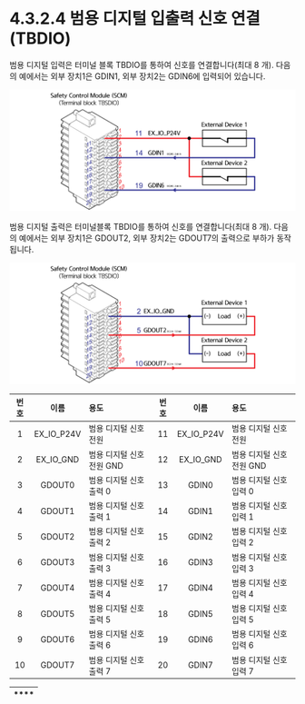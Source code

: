 # 4.3.2.4 범용 디지털 입출력 신호 연결\(TBDIO\)

범용 디지털 입력은 터미널 블록 TBDIO를 통하여 신호를 연결합니다\(최대 8 개\). 다음의 예에서는 외부 장치1은 GDIN1, 외부 장치2는 GDIN6에 입력되어 있습니다.

![&#xADF8;&#xB9BC; 31 &#xBC94;&#xC6A9; &#xB514;&#xC9C0;&#xD138; &#xC785;&#xB825; &#xC2E0;&#xD638; &#xC5F0;&#xACB0;\(TBDIO\)](../../../.gitbook/assets/image113.png)

범용 디지털 출력은 터미널블록 TBDIO를 통하여 신호를 연결합니다\(최대 8 개\). 다음의 예에서는 외부 장치1은 GDOUT2, 외부 장치2는 GDOUT7의 출력으로 부하가 동작됩니다.

![&#xADF8;&#xB9BC; 32 &#xBC94;&#xC6A9; &#xB514;&#xC9C0;&#xD138; &#xCD9C;&#xB825; &#xC2E0;&#xD638; &#xC5F0;&#xACB0;\(TBDIO\)](../../../.gitbook/assets/image114.png)

| **번호** | **이름** |                    **용도** | **번호** | **이름** |                    **용도** |
| :---: | :---: | :--- | :---: | :---: | :--- |
| 1 | EX\_IO\_P24V | 범용 디지털 신호 전원 | 11 | EX\_IO\_P24V | 범용 디지털 신호 전원 |
| 2 | EX\_IO\_GND | 범용 디지털 신호 전원 GND | 12 | EX\_IO\_GND | 범용 디지털 신호 전원 GND |
| 3 | GDOUT0 | 범용 디지털 신호 출력 0 | 13 | GDIN0 | 범용 디지털 신호 입력 0 |
| 4 | GDOUT1 | 범용 디지털 신호 출력 1 | 14 | GDIN1 | 범용 디지털 신호 입력 1 |
| 5 | GDOUT2 | 범용 디지털 신호 출력 2 | 15 | GDIN2 | 범용 디지털 신호 입력 2 |
| 6 | GDOUT3 | 범용 디지털 신호 출력 3 | 16 | GDIN3 | 범용 디지털 신호 입력 3 |
| 7 | GDOUT4 | 범용 디지털 신호 출력 4 | 17 | GDIN4 | 범용 디지털 신호 입력 4 |
| 8 | GDOUT5 | 범용 디지털 신호 출력 5 | 18 | GDIN5 | 범용 디지털 신호 입력 5 |
| 9 | GDOUT6 | 범용 디지털 신호 출력 6 | 19 | GDIN6 | 범용 디지털 신호 입력 6 |
| 10 | GDOUT7 | 범용 디지털 신호 출력 7 | 20 | GDIN7 | 범용 디지털 신호 입력 7 |



| \*\*\*\* |
| :---: |


